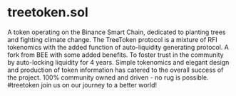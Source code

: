 # treetoken.sol
A token operating on the Binance Smart Chain, dedicated to planting trees and fighting climate change.
The TreeToken protocol is a mixture of RFI tokenomics with the added function of auto-liquidity generating protocol. A fork from BEE with some added benefits.
To foster trust in the community by auto-locking liquidity for 4 years.
Simple tokenomics and elegant design and production of token information has catered to the overall success of the project.
100% community owned and driven - no rug is possible. 
#treetoken join us on our journey to a better world!
